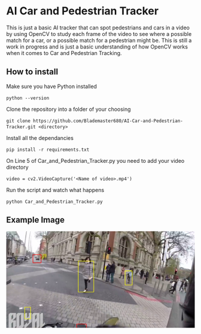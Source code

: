 # AI Car and Pedestrian Tracker
This is just a basic AI tracker that can spot pedestrians and cars in a video by using OpenCV to study each frame of the video to see where a possible match for a car, or a possible match for a pedestrian might be. This is still a work in progress and is just a basic understanding of how OpenCV works when it comes to Car and Pedestrian Tracking.

## How to install
Make sure you have Python installed
```
python --version
```

Clone the repository into a folder of your choosing
```
git clone https://github.com/Blademaster680/AI-Car-and-Pedestrian-Tracker.git <directory>
```

Install all the dependancies
```
pip install -r requirements.txt
```

On Line 5 of Car_and_Pedestrian_Tracker.py you need to add your video directory
```
video = cv2.VideoCapture('<Name of video>.mp4')
```

Run the script and watch what happens
```
python Car_and_Pedestrian_Tracker.py
```

## Example Image
![Car and Pedestrian Tracker Example](example.png)
